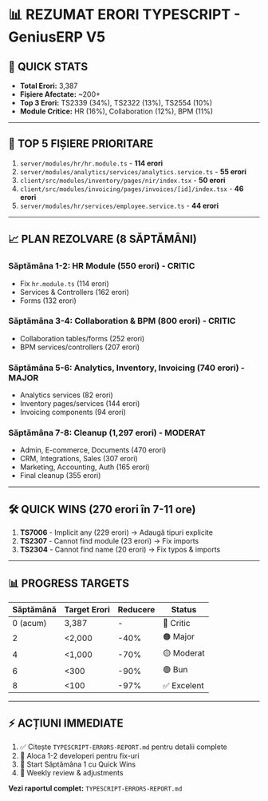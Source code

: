# 📊 REZUMAT ERORI TYPESCRIPT - GeniusERP V5

## 🎯 QUICK STATS

- **Total Erori:** 3,387
- **Fișiere Afectate:** ~200+
- **Top 3 Erori:** TS2339 (34%), TS2322 (13%), TS2554 (10%)
- **Module Critice:** HR (16%), Collaboration (12%), BPM (11%)

---

## 🔴 TOP 5 FIȘIERE PRIORITARE

1. `server/modules/hr/hr.module.ts` - **114 erori**
2. `server/modules/analytics/services/analytics.service.ts` - **55 erori**
3. `client/src/modules/inventory/pages/nir/index.tsx` - **50 erori**
4. `client/src/modules/invoicing/pages/invoices/[id]/index.tsx` - **46 erori**
5. `server/modules/hr/services/employee.service.ts` - **44 erori**

---

## 📈 PLAN REZOLVARE (8 SĂPTĂMÂNI)

### Săptămâna 1-2: HR Module (550 erori) - CRITIC
- Fix `hr.module.ts` (114 erori)
- Services & Controllers (162 erori)
- Forms (132 erori)

### Săptămâna 3-4: Collaboration & BPM (800 erori) - CRITIC
- Collaboration tables/forms (252 erori)
- BPM services/controllers (207 erori)

### Săptămâna 5-6: Analytics, Inventory, Invoicing (740 erori) - MAJOR
- Analytics services (82 erori)
- Inventory pages/services (144 erori)
- Invoicing components (94 erori)

### Săptămâna 7-8: Cleanup (1,297 erori) - MODERAT
- Admin, E-commerce, Documents (470 erori)
- CRM, Integrations, Sales (307 erori)
- Marketing, Accounting, Auth (165 erori)
- Final cleanup (355 erori)

---

## 🛠️ QUICK WINS (270 erori în 7-11 ore)

1. **TS7006** - Implicit any (229 erori) → Adaugă tipuri explicite
2. **TS2307** - Cannot find module (23 erori) → Fix imports
3. **TS2304** - Cannot find name (20 erori) → Fix typos & imports

---

## 📊 PROGRESS TARGETS

| Săptămână | Target Erori | Reducere | Status |
|-----------|--------------|----------|--------|
| 0 (acum) | 3,387 | - | 🔴 Critic |
| 2 | <2,000 | -40% | 🟠 Major |
| 4 | <1,000 | -70% | 🟡 Moderat |
| 6 | <300 | -90% | 🟢 Bun |
| 8 | <100 | -97% | ✅ Excelent |

---

## ⚡ ACȚIUNI IMMEDIATE

1. ✅ Citește `TYPESCRIPT-ERRORS-REPORT.md` pentru detalii complete
2. 🎯 Aloca 1-2 developeri pentru fix-uri
3. 📅 Start Săptămâna 1 cu Quick Wins
4. 🔄 Weekly review & adjustments

**Vezi raportul complet:** `TYPESCRIPT-ERRORS-REPORT.md`

